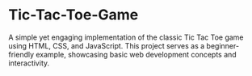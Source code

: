 # Tic-Tac-Toe-Game
A simple yet engaging implementation of the classic Tic Tac Toe game using HTML, CSS, and JavaScript. This project serves as a beginner-friendly example, showcasing basic web development concepts and interactivity.
